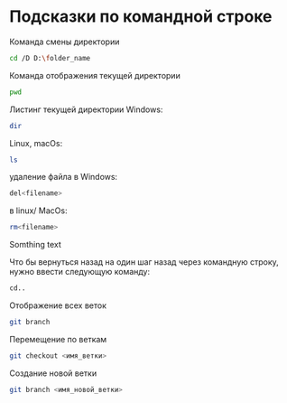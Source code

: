 # Подсказки по командной строке

Команда смены директории
```sh
cd /D D:\folder_name
```

Команда отображения текущей директории
```sh
pwd
```

Листинг текущей директории Windows:
```sh
dir
```
Linux, macOs:
```sh
ls
```

удаление файла в Windows:
```sh
del<filename>
```
в linux/ MacOs:
```sh
rm<filename>
```
Somthing text

Что бы вернуться назад на один шаг назад через командную строку, нужно ввести следующую команду:

```sh
cd..
```

Отображение всех веток
```sh
git branch
```

Перемещение по веткам
```sh
git checkout <имя_ветки>
```

Создание новой ветки
```sh
git branch <имя_новой_ветки>
```

